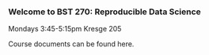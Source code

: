 ### Welcome to BST 270: Reproducible Data Science

Mondays 3:45-5:15pm Kresge 205

Course documents can be found here.
